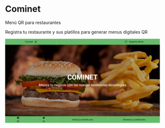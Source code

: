 # Cominet

Menú QR para restaurantes

Registra tu restaurante y sus platillos para generar menus digitales QR

![alt text](https://raw.githubusercontent.com/Rakzol/Cominet/master/cominet.png)

